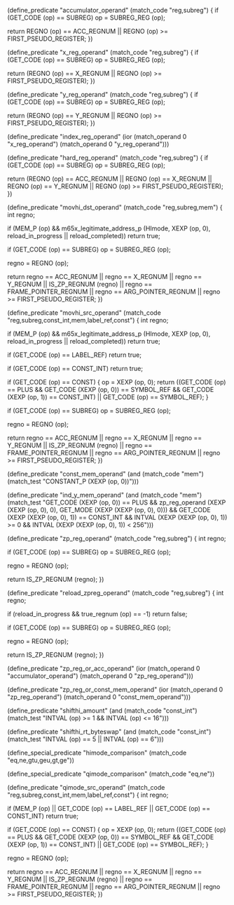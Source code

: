 (define_predicate "accumulator_operand"
  (match_code "reg,subreg")
{
  if (GET_CODE (op) == SUBREG)
    op = SUBREG_REG (op);
  
  return REGNO (op) == ACC_REGNUM || REGNO (op) >= FIRST_PSEUDO_REGISTER;
})

(define_predicate "x_reg_operand"
  (match_code "reg,subreg")
{
  if (GET_CODE (op) == SUBREG)
    op = SUBREG_REG (op);
  
  return (REGNO (op) == X_REGNUM || REGNO (op) >= FIRST_PSEUDO_REGISTER);
})

(define_predicate "y_reg_operand"
  (match_code "reg,subreg")
{
  if (GET_CODE (op) == SUBREG)
    op = SUBREG_REG (op);
  
  return (REGNO (op) == Y_REGNUM || REGNO (op) >= FIRST_PSEUDO_REGISTER);
})

(define_predicate "index_reg_operand"
  (ior (match_operand 0 "x_reg_operand")
       (match_operand 0 "y_reg_operand")))

(define_predicate "hard_reg_operand"
  (match_code "reg,subreg")
{
  if (GET_CODE (op) == SUBREG)
    op = SUBREG_REG (op);
  
  return (REGNO (op) == ACC_REGNUM || REGNO (op) == X_REGNUM
	  || REGNO (op) == Y_REGNUM || REGNO (op) >= FIRST_PSEUDO_REGISTER);
})

(define_predicate "movhi_dst_operand"
  (match_code "reg,subreg,mem")
{
  int regno;

  if (MEM_P (op)
      && m65x_legitimate_address_p (HImode, XEXP (op, 0),
				    reload_in_progress || reload_completed))
    return true;

  if (GET_CODE (op) == SUBREG)
    op = SUBREG_REG (op);
  
  regno = REGNO (op);
  
  return regno == ACC_REGNUM
	 || regno == X_REGNUM
	 || regno == Y_REGNUM
  	 || IS_ZP_REGNUM (regno)
	 || regno == FRAME_POINTER_REGNUM
	 || regno == ARG_POINTER_REGNUM
	 || regno >= FIRST_PSEUDO_REGISTER;
})

(define_predicate "movhi_src_operand"
  (match_code "reg,subreg,const_int,mem,label_ref,const")
{
  int regno;

  if (MEM_P (op)
      && m65x_legitimate_address_p (HImode, XEXP (op, 0),
				    reload_in_progress || reload_completed))
    return true;

  if (GET_CODE (op) == LABEL_REF)
    return true;

  if (GET_CODE (op) == CONST_INT)
    return true;
  
  if (GET_CODE (op) == CONST)
    {
      op = XEXP (op, 0);
      return ((GET_CODE (op) == PLUS && GET_CODE (XEXP (op, 0)) == SYMBOL_REF
	       && GET_CODE (XEXP (op, 1)) == CONST_INT)
	      || GET_CODE (op) == SYMBOL_REF);
    }

  if (GET_CODE (op) == SUBREG)
    op = SUBREG_REG (op);

  regno = REGNO (op);
  
  return regno == ACC_REGNUM
	 || regno == X_REGNUM
	 || regno == Y_REGNUM
  	 || IS_ZP_REGNUM (regno)
	 || regno == FRAME_POINTER_REGNUM
	 || regno == ARG_POINTER_REGNUM
	 || regno >= FIRST_PSEUDO_REGISTER;
})

(define_predicate "const_mem_operand"
  (and (match_code "mem")
       (match_test "CONSTANT_P (XEXP (op, 0))")))

(define_predicate "ind_y_mem_operand"
  (and (match_code "mem")
       (match_test "GET_CODE (XEXP (op, 0)) == PLUS
		    && zp_reg_operand (XEXP (XEXP (op, 0), 0),
				       GET_MODE (XEXP (XEXP (op, 0), 0)))
		    && GET_CODE (XEXP (XEXP (op, 0), 1)) == CONST_INT
		    && INTVAL (XEXP (XEXP (op, 0), 1)) >= 0
		    && INTVAL (XEXP (XEXP (op, 0), 1)) < 256")))

(define_predicate "zp_reg_operand"
  (match_code "reg,subreg")
{
  int regno;
  
  if (GET_CODE (op) == SUBREG)
    op = SUBREG_REG (op);
  
  regno = REGNO (op);
  
  return IS_ZP_REGNUM (regno);
})

(define_predicate "reload_zpreg_operand"
  (match_code "reg,subreg")
{
  int regno;
  
  if (reload_in_progress && true_regnum (op) == -1)
    return false;
  
  if (GET_CODE (op) == SUBREG)
    op = SUBREG_REG (op);
  
  regno = REGNO (op);

  return IS_ZP_REGNUM (regno);
})

(define_predicate "zp_reg_or_acc_operand"
  (ior (match_operand 0 "accumulator_operand")
       (match_operand 0 "zp_reg_operand")))

(define_predicate "zp_reg_or_const_mem_operand"
  (ior (match_operand 0 "zp_reg_operand")
       (match_operand 0 "const_mem_operand")))

(define_predicate "shifthi_amount"
  (and (match_code "const_int")
       (match_test "INTVAL (op) >= 1 && INTVAL (op) <= 16")))

(define_predicate "shifthi_rt_byteswap"
  (and (match_code "const_int")
       (match_test "INTVAL (op) == 5 || INTVAL (op) == 6")))

(define_special_predicate "himode_comparison"
  (match_code "eq,ne,gtu,geu,gt,ge"))

(define_special_predicate "qimode_comparison"
  (match_code "eq,ne"))

(define_predicate "qimode_src_operand"
  (match_code "reg,subreg,const_int,mem,label_ref,const")
{
  int regno;
  
  if (MEM_P (op) || GET_CODE (op) == LABEL_REF || GET_CODE (op) == CONST_INT)
    return true;
  
  if (GET_CODE (op) == CONST)
    {
      op = XEXP (op, 0);
      return ((GET_CODE (op) == PLUS && GET_CODE (XEXP (op, 0)) == SYMBOL_REF
	       && GET_CODE (XEXP (op, 1)) == CONST_INT)
	      || GET_CODE (op) == SYMBOL_REF);
    }
  
  regno = REGNO (op);
  
  return regno == ACC_REGNUM
	 || regno == X_REGNUM
	 || regno == Y_REGNUM
  	 || IS_ZP_REGNUM (regno)
	 || regno == FRAME_POINTER_REGNUM
	 || regno == ARG_POINTER_REGNUM
	 || regno >= FIRST_PSEUDO_REGISTER;
})
